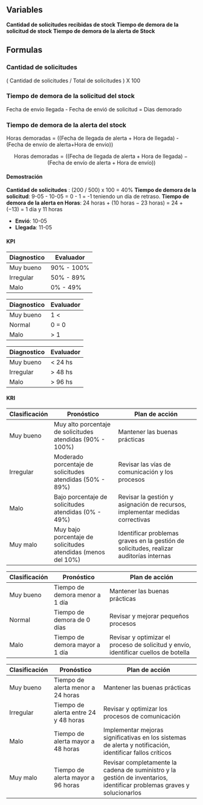 ## Variables
**Cantidad de solicitudes recibidas de stock**
**Tiempo de demora de la solicitud de stock**
**Tiempo de demora de la alerta de Stock**


## Formulas

### Cantidad de solicitudes 
( Cantidad de solicitudes / Total de solicitudes ) X 100

### Tiempo de demora de la solicitud del stock
Fecha de envio llegada - Fecha de envió de solicitud = Dias demorado

### Tiempo de demora de la alerta del stock
Horas demoradas = ((Fecha de llegada de alerta + Hora de llegada) - (Fecha de envıio de alerta+Hora de envio))

$$
\text{Horas demoradas} = \left( (\text{Fecha de llegada de alerta} + \text{Hora de llegada}) - (\text{Fecha de envío de alerta} + \text{Hora de envío}) \right)
$$

#### Demostración

**Cantidad de solicitudes** : (200 / 500) x 100 = 40%
**Tiempo de demora de la solicitud**:  9-05 - 10-05 =  0 - 1 = -1 teniendo un día de retraso.
**Tiempo de demora de la alerta en Horas**: 24 horas + (10 horas − 23 horas) = 24 + (−13) = 1 día y 11 horas
- **Envió**: 10-05
- **Llegada**: 11-05


#### KPI

| Diagnostico | Evaluador  |
| ----------- | ---------- |
| Muy bueno   | 90% - 100% |
| Irregular   | 50% - 89%  |
| Malo        | 0% - 49%   |


| Diagnostico | Evaluador |
| ----------- | --------- |
| Muy bueno   | 1 <       |
| Normal      | 0 = 0     |
| Malo        | > 1       |


| Diagnostico | Evaluador |
| ----------- | --------- |
| Muy bueno   | < 24 hs   |
| Irregular   | > 48 hs   |
| Malo        | > 96 hs   |


#### KRI

|Clasificación|Pronóstico|Plan de acción|
|---|---|---|
|Muy bueno|Muy alto porcentaje de solicitudes atendidas (90% - 100%)|Mantener las buenas prácticas|
|Irregular|Moderado porcentaje de solicitudes atendidas (50% - 89%)|Revisar las vías de comunicación y los procesos|
|Malo|Bajo porcentaje de solicitudes atendidas (0% - 49%)|Revisar la gestión y asignación de recursos, implementar medidas correctivas|
|Muy malo|Muy bajo porcentaje de solicitudes atendidas (menos del 10%)|Identificar problemas graves en la gestión de solicitudes, realizar auditorías internas|

| Clasificación | Pronóstico                     | Plan de acción                                                                      |
| ------------- | ------------------------------ | ----------------------------------------------------------------------------------- |
| Muy bueno     | Tiempo de demora menor a 1 día | Mantener las buenas prácticas                                                       |
| Normal        | Tiempo de demora de 0 días     | Revisar y mejorar pequeños procesos                                                 |
| Malo          | Tiempo de demora mayor a 1 día | Revisar y optimizar el proceso de solicitud y envío, identificar cuellos de botella |


|Clasificación|Pronóstico|Plan de acción|
|---|---|---|
|Muy bueno|Tiempo de alerta menor a 24 horas|Mantener las buenas prácticas|
|Irregular|Tiempo de alerta entre 24 y 48 horas|Revisar y optimizar los procesos de comunicación|
|Malo|Tiempo de alerta mayor a 48 horas|Implementar mejoras significativas en los sistemas de alerta y notificación, identificar fallos críticos|
|Muy malo|Tiempo de alerta mayor a 96 horas|Revisar completamente la cadena de suministro y la gestión de inventarios, identificar problemas graves y solucionarlos|


